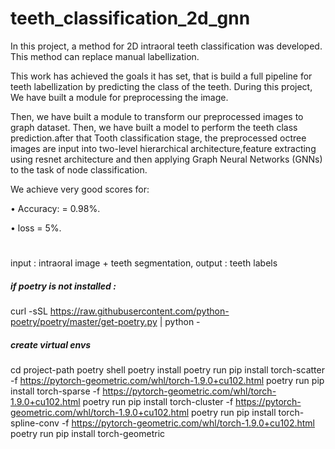 # teeth_classification_2d_gnn

In this project, a method for 2D intraoral teeth classification was developed. 
This method can replace manual labellization.

This work has achieved the goals it has set, that is build a full pipeline 
for teeth labellization  by predicting the class of the teeth.
During this project, We have  built a module for preprocessing the image. 

Then, we have built a module to transform our preprocessed images to graph dataset.
Then, we have built a model to perform the teeth class prediction.after that
Tooth classification stage, the preprocessed octree images are input into two-level hierarchical architecture,feature extracting using resnet architecture and then applying Graph Neural Networks (GNNs) to the task of node classification.

We achieve very good scores for:

• Accuracy: = 0.98%.

• loss = 5%.
#

input : intraoral image + teeth segmentation,
output : teeth labels


##### if poetry is not installed : 
curl -sSL https://raw.githubusercontent.com/python-poetry/poetry/master/get-poetry.py | python -

##### create virtual envs
cd project-path
poetry shell
poetry install
poetry run pip install torch-scatter -f https://pytorch-geometric.com/whl/torch-1.9.0+cu102.html
poetry run pip install torch-sparse  -f https://pytorch-geometric.com/whl/torch-1.9.0+cu102.html
poetry run pip install torch-cluster -f https://pytorch-geometric.com/whl/torch-1.9.0+cu102.html
poetry run pip install torch-spline-conv -f https://pytorch-geometric.com/whl/torch-1.9.0+cu102.html
poetry run pip install torch-geometric
